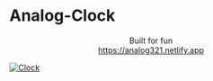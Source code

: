 # Analog-Clock

<p align="center">
  Built for fun<br>
  <a href="https://analog321.netlify.app">https://analog321.netlify.app</a>
</p>
<a href="https://analog321.netlify.app">
  <image alt="Clock" src="/Clock.png"></image>
</a>
